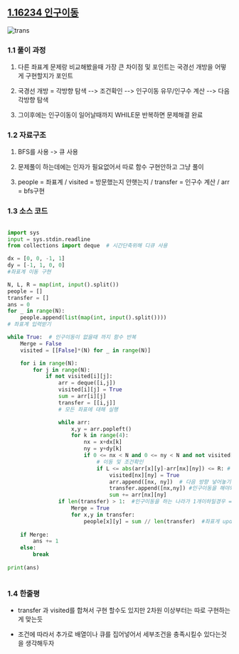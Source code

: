 ## [1.16234 인구이동 ](https://www.acmicpc.net/problem/16234)

![trans](https://user-images.githubusercontent.com/87264787/130758929-3647a5dd-671d-4db4-be42-09035472a52b.png)

### 1.1 풀이 과정

1.  다른 좌표계 문제랑 비교해봤을때 가장 큰 차이점 및 포인트는 국경선 개방을 어떻게 구현할지가 포인트

1. 국경선 개방 = 각방향 탐색 --> 조건확인 --> 인구이동 유무/인구수 계산 --> 다음 각방향 탐색

1. 그이후에는 인구이동이 일어날때까지 WHILE문 반복하면 문제해결 완료



### 1.2 자료구조

1.  BFS를 사용 -> 큐 사용

1. 문제풀이 하는데에는 인자가 필요없어서 따로 함수 구현안하고 그냥 풀이

1. people = 좌표계  / visited = 방문했는지 안햇는지 / transfer = 인구수 계산 / arr = bfs구현

### 1.3 소스 코드

```python

import sys
input = sys.stdin.readline
from collections import deque  # 시간단축위해 디큐 사용

dx = [0, 0, -1, 1]
dy = [-1, 1, 0, 0]   
#좌표계 이동 구현

N, L, R = map(int, input().split())
people = []
transfer = []
ans = 0
for _ in range(N):
    people.append(list(map(int, input().split())))
# 좌표계 입력받기

while True:  # 인구이동이 없을때 까지 함수 반복
    Merge = False
    visited = [[False]*(N) for _ in range(N)]

    for i in range(N):
        for j in range(N):
            if not visited[i][j]:
                arr = deque([i,j])
                visited[i][j] = True
                sum = arr[i][j]
                transfer = [[i,j]]
                # 모든 좌표에 대해 실행

                while arr:
                    x,y = arr.popleft()
                    for k in range(4):
                        nx = x+dx[k]
                        ny = y+dy[k]
                        if 0 <= nx < N and 0 <= ny < N and not visited[nx][ny]: 
                            # 이동 및 조건확인
                            if L <= abs(arr[x][y]-arr[nx][ny]) <= R: # 인구이동 조건
                                visited[nx][ny] = True
                                arr.append([nx, ny])  # 다음 방향 넣어놓기
                                transfer.append([nx,ny]) #인구이동을 해야되는것들의 갯수
                                sum += arr[nx][ny]
                if len(transfer) > 1:  #인구이동을 하는 나라가 1개이하일경우 == 인구이동x
                    Merge = True
                    for x,y in transfer:
                        people[x][y] = sum // len(transfer)  #좌표게 updated
    
    if Merge:
        ans += 1
    else:
        break
                        
print(ans)



```


### 1.4 한줄평

- transfer 과 visited를 합쳐서 구현 할수도 있지만 2차원 이상부터는 따로 구현하는게 맞는듯

- 조건에 따라서 추가로 배열이나 큐를 집어넣어서 세부조건을 충족시킬수 있다는것을 생각해두자